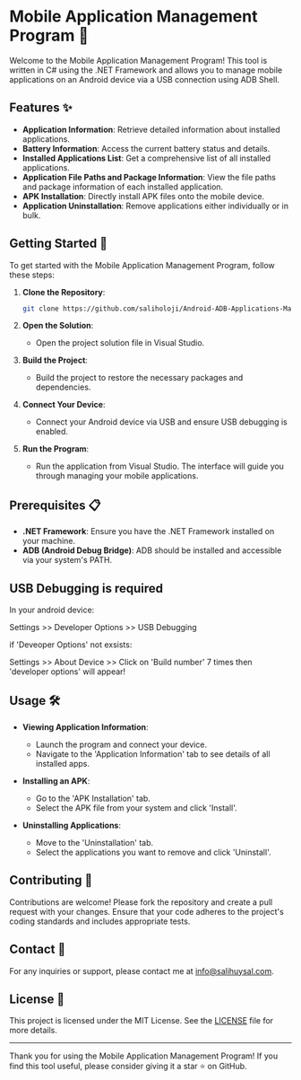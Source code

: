 # Mobile Application Management Program 📱

Welcome to the Mobile Application Management Program! This tool is written in C# using the .NET Framework and allows you to manage mobile applications on an Android device via a USB connection using ADB Shell.

## Features ✨

- **Application Information**: Retrieve detailed information about installed applications.
- **Battery Information**: Access the current battery status and details.
- **Installed Applications List**: Get a comprehensive list of all installed applications.
- **Application File Paths and Package Information**: View the file paths and package information of each installed application.
- **APK Installation**: Directly install APK files onto the mobile device.
- **Application Uninstallation**: Remove applications either individually or in bulk.

## Getting Started 🚀

To get started with the Mobile Application Management Program, follow these steps:

1. **Clone the Repository**:
    ```bash
    git clone https://github.com/saliholoji/Android-ADB-Applications-Manager.git
    ```

2. **Open the Solution**:
    - Open the project solution file in Visual Studio.

3. **Build the Project**:
    - Build the project to restore the necessary packages and dependencies.

4. **Connect Your Device**:
    - Connect your Android device via USB and ensure USB debugging is enabled.

5. **Run the Program**:
    - Run the application from Visual Studio. The interface will guide you through managing your mobile applications.

## Prerequisites 📋

- **.NET Framework**: Ensure you have the .NET Framework installed on your machine.
- **ADB (Android Debug Bridge)**: ADB should be installed and accessible via your system's PATH.

## USB Debugging is required
In your android device:

Settings >> Developer Options >> USB Debugging

if 'Deveoper Options' not exsists:

Settings >> About Device >> Click on 'Build number' 7 times then 'developer options' will appear!

## Usage 🛠️

- **Viewing Application Information**:
  - Launch the program and connect your device.
  - Navigate to the 'Application Information' tab to see details of all installed apps.

- **Installing an APK**:
  - Go to the 'APK Installation' tab.
  - Select the APK file from your system and click 'Install'.

- **Uninstalling Applications**:
  - Move to the 'Uninstallation' tab.
  - Select the applications you want to remove and click 'Uninstall'.

## Contributing 🤝

Contributions are welcome! Please fork the repository and create a pull request with your changes. Ensure that your code adheres to the project's coding standards and includes appropriate tests.

## Contact 📧

For any inquiries or support, please contact me at [info@salihuysal.com](mailto:info@salihuysal.com).

## License 📄

This project is licensed under the MIT License. See the [LICENSE](LICENSE) file for more details.

---

Thank you for using the Mobile Application Management Program! If you find this tool useful, please consider giving it a star ⭐ on GitHub.

